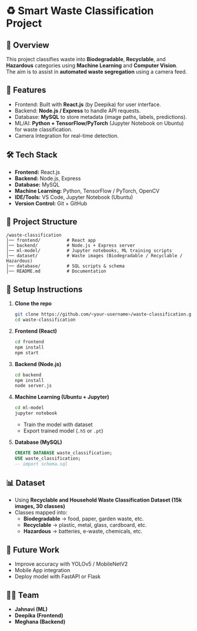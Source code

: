 # ♻️ Smart Waste Classification Project

## 📌 Overview
This project classifies waste into **Biodegradable**, **Recyclable**, and **Hazardous** categories using **Machine Learning** and **Computer Vision**.  
The aim is to assist in **automated waste segregation** using a camera feed.

## 🚀 Features
- Frontend: Built with **React.js** (by Deepika) for user interface.  
- Backend: **Node.js / Express** to handle API requests.  
- Database: **MySQL** to store metadata (image paths, labels, predictions).  
- ML/AI: **Python + TensorFlow/PyTorch** (Jupyter Notebook on Ubuntu) for waste classification.  
- Camera Integration for real-time detection.  

## 🛠️ Tech Stack
- **Frontend:** React.js  
- **Backend:** Node.js, Express  
- **Database:** MySQL  
- **Machine Learning:** Python, TensorFlow / PyTorch, OpenCV  
- **IDE/Tools:** VS Code, Jupyter Notebook (Ubuntu)  
- **Version Control:** Git + GitHub  

## 📂 Project Structure
```
/waste-classification
│── frontend/          # React app
│── backend/           # Node.js + Express server
│── ml-model/          # Jupyter notebooks, ML training scripts
│── dataset/           # Waste images (Biodegradable / Recyclable / Hazardous)
│── database/          # SQL scripts & schema
│── README.md          # Documentation
```

## 🔧 Setup Instructions
1. **Clone the repo**
   ```bash
   git clone https://github.com/<your-username>/waste-classification.git
   cd waste-classification
   ```

2. **Frontend (React)**
   ```bash
   cd frontend
   npm install
   npm start
   ```

3. **Backend (Node.js)**
   ```bash
   cd backend
   npm install
   node server.js
   ```

4. **Machine Learning (Ubuntu + Jupyter)**
   ```bash
   cd ml-model
   jupyter notebook
   ```
   - Train the model with dataset  
   - Export trained model (`.h5` or `.pt`)  

5. **Database (MySQL)**
   ```sql
   CREATE DATABASE waste_classification;
   USE waste_classification;
   -- import schema.sql
   ```

## 📊 Dataset
- Using **Recyclable and Household Waste Classification Dataset (15k images, 30 classes)**  
- Classes mapped into:
  - **Biodegradable** → food, paper, garden waste, etc.  
  - **Recyclable** → plastic, metal, glass, cardboard, etc.  
  - **Hazardous** → batteries, e-waste, chemicals, etc.  

## 🎯 Future Work
- Improve accuracy with YOLOv5 / MobileNetV2  
- Mobile App integration  
- Deploy model with FastAPI or Flask  

## 👩‍💻 Team
- **Jahnavi (ML)**  
- **Deepika (Frontend)**  
- **Meghana (Backend)**
